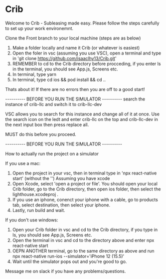 # Crib

Welcome to Crib - Subleasing made easy. Please follow the steps carefully to set up your work environemnt.

Clone the Front branch to your local machine (steps are as below)
1. Make a folder locally and name it Crib (or whatever is easiest)
2. Open the foler in vsc (assuming you use VSC), open a terminal and type in 'git clone https://github.com/isaaclhy13/Crib.git'
3. REMEMBER to cd to the Crib directory before procceding, if you enter ls in the terminal, you should see App.js, Screens etc.
4. In terminal, type yarn
5. In terminal, type cd ios && pod install && cd ..


Thats about it! If there are no errors then you are off to a good start! 


---------- BEFORE YOU RUN THE SIMULATOR ----------
search the instance of crib-llc and switch it to crib-llc-dev

VSC allows you to search for this instance and change all of it at once. Use the search icon on the ledt and enter crib-llc on the top and 
crib-llc-dev in the next input box then press replace all.

MUST do this before you proceed.

---------- BEFORE YOU RUN THE SIMULATOR ----------


How to actually run the project on a simulator

If you use a mac:
1. Open the project in your vsc, then in terminal type in 'npx react-native start' (without the '')
Assuming you have xcode
2. Open Xcode, select 'open a project or file'. You should open your local Crib folder, go to the Crib directory, then open ios folder, then select the 
lighthouse.xcodeproj .
3. If you use an iphone, conenct your iphone with a cable, go to products tab, select destination, then select your iphone.
4. Lastly, run build and wait.

If you don't use windows:
1. Open your Crib folder in vsc and cd to the Crib directory, if you type in ls, you should see App.js, Screens etc.
2. Open the terminal in vsc and cd to the directory above and enter npx react-native start
3. OEPN ANOTHER terminal, go to the same directory as above and run npx react-native run-ios --simulator='iPhone 12 (15.5)' 
4. Wait until the simulator pops out and you're good to go.

Message me on slack if you have any problems/questions.
